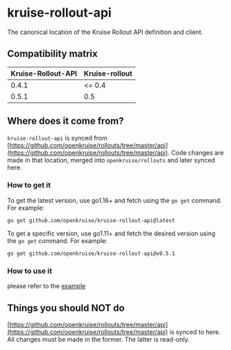 # kruise-rollout-api
The canonical location of the Kruise Rollout API definition and client.


## Compatibility matrix

| Kruise-Rollout-API |  Kruise-rollout  |
|--------------------|------------------|
| 0.4.1                | <= 0.4           | 
| 0.5.1                |  0.5             |

## Where does it come from?

`kruise-rollout-api` is synced from [https://github.com/openkruise/rollouts/tree/master/api](https://github.com/openkruise/rollouts/tree/master/api).
Code changes are made in that location, merged into `openkruise/rollouts` and later synced here.


### How to get it

To get the latest version, use go1.16+ and fetch using the `go get` command. For example:

```
go get github.com/openkruise/kruise-rollout-api@latest
```

To get a specific version, use go1.11+ and fetch the desired version using the `go get` command. For example:

```
go get github.com/openkruise/kruise-rollout-api@v0.5.1
```


### How to use it

please refer to the [example](examples/create-update-delete-rollout)


## Things you should NOT do

[https://github.com/openkruise/rollouts/tree/master/api](https://github.com/openkruise/rollouts/tree/master/api) is synced to here.
All changes must be made in the former. The latter is read-only.
